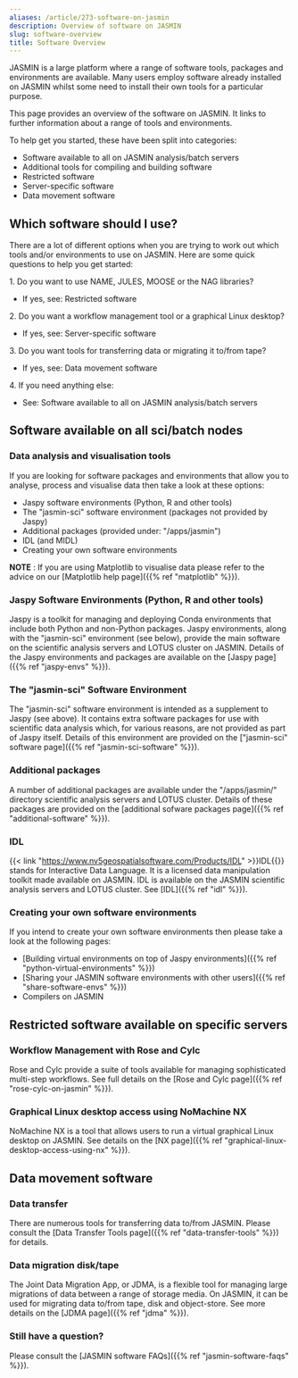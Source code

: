 ```yaml
---
aliases: /article/273-software-on-jasmin
description: Overview of software on JASMIN
slug: software-overview
title: Software Overview
---
```


JASMIN is a large platform where a range of software tools, packages and
environments are available. Many users employ software already installed on
JASMIN whilst some need to install their own tools for a particular purpose.

This page provides an overview of the software on JASMIN. It links to further
information about a range of tools and environments.

To help get you started, these have been split into categories:

- Software available to all on JASMIN analysis/batch servers
- Additional tools for compiling and building software
- Restricted software
- Server-specific software
- Data movement software

## Which software should I use?

There are a lot of different options when you are trying to work out which
tools and/or environments to use on JASMIN. Here are some quick questions to
help you get started:

1\. Do you want to use NAME, JULES, MOOSE or the NAG libraries?

- If yes, see: Restricted software

2\. Do you want a workflow management tool or a graphical Linux desktop?

- If yes, see: Server-specific software

3\. Do you want tools for transferring data or migrating it to/from tape?

- If yes, see: Data movement software

4\. If you need anything else:

- See: Software available to all on JASMIN analysis/batch servers

## Software available on all sci/batch nodes

### Data analysis and visualisation tools

If you are looking for software packages and environments that allow you to
analyse, process and visualise data then take a look at these options:

- Jaspy software environments (Python, R and other tools)
- The "jasmin-sci" software environment (packages not provided by Jaspy)
- Additional packages (provided under: "/apps/jasmin")
- IDL (and MIDL)
- Creating your own software environments

**NOTE** : If you are using Matplotlib to visualise data please refer to the
advice on our [Matplotlib help page]({{% ref "matplotlib" %}}).

### Jaspy Software Environments (Python, R and other tools)

Jaspy is a toolkit for managing and deploying Conda environments that include
both Python and non-Python packages. Jaspy environments, along with the
"jasmin-sci" environment (see below), provide the main software on the
scientific analysis servers and LOTUS cluster on JASMIN. Details of the Jaspy
environments and packages are available on the [Jaspy page]({{% ref "jaspy-envs" %}}).

### The "jasmin-sci" Software Environment

The "jasmin-sci" software environment is intended as a supplement to Jaspy
(see above). It contains extra software packages for use with scientific data
analysis which, for various reasons, are not provided as part of Jaspy itself.
Details of this environment are provided on the 
["jasmin-sci" software page]({{% ref "jasmin-sci-software" %}}).

### Additional packages

A number of additional packages are available under the "/apps/jasmin/"
directory scientific analysis servers and LOTUS cluster. Details of these
packages are provided on the [additional sofware packages page]({{% ref "additional-software" %}}).

### IDL

{{< link "https://www.nv5geospatialsoftware.com/Products/IDL" >}}IDL{{</link>}} stands for
Interactive Data Language. It is a licensed data manipulation toolkit made
available on JASMIN. IDL is available on the JASMIN scientific
analysis servers and LOTUS cluster. See [IDL]({{% ref "idl" %}}).

### Creating your own software environments

If you intend to create your own software environments then please take a look
at the following pages:

  * [Building virtual environments on top of Jaspy environments]({{% ref "python-virtual-environments" %}})
  * [Sharing your JASMIN software environments with other users]({{% ref "share-software-envs" %}})
  * Compilers on JASMIN

## Restricted software available on specific servers

### Workflow Management with Rose and Cylc

Rose and Cylc provide a suite of tools available for managing sophisticated
multi-step workflows. See full details on the 
[Rose and Cylc page]({{% ref "rose-cylc-on-jasmin" %}}).

### Graphical Linux desktop access using NoMachine NX

NoMachine NX is a tool that allows users to run a virtual graphical Linux
desktop on JASMIN. See details on the [NX page]({{% ref "graphical-linux-desktop-access-using-nx" %}}).

## Data movement software

### Data transfer

There are numerous tools for transferring data to/from JASMIN. Please consult
the [Data Transfer Tools page]({{% ref "data-transfer-tools" %}}) for details.

### Data migration disk/tape

The Joint Data Migration App, or JDMA, is a flexible tool for managing
large migrations of data between a range of storage media. On JASMIN, it can
be used for migrating data to/from tape, disk and object-store. See more
details on the [JDMA page]({{% ref "jdma" %}}).

### Still have a question?

Please consult the [JASMIN software FAQs]({{% ref "jasmin-software-faqs" %}}).
